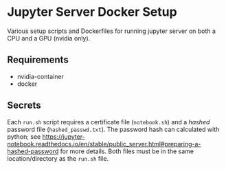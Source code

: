 # Jupyter Server Docker Setup

Various setup scripts and Dockerfiles for running jupyter server on both a CPU
and a GPU (nvidia only).

## Requirements
- nvidia-container
- docker

## Secrets

Each `run.sh` script requires a certificate file (`notebook.sh`) and a *hashed* password
file (`hashed_passwd.txt`). The password hash can calculated with python; see 
<https://jupyter-notebook.readthedocs.io/en/stable/public_server.html#preparing-a-hashed-password>
for more details. Both files must be in the same location/directory as the `run.sh`
file.


